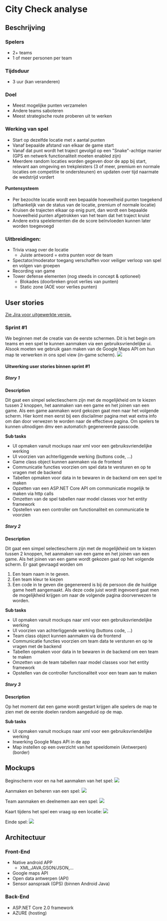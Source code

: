 # City Check analyse

## Beschrijving

### Spelers
* 2+ teams
* 1 of meer personen per team

### Tijdsduur
* 3 uur (kan veranderen)

### Doel
* Meest mogelijke punten verzamelen
* Andere teams saboteren
* Meest strategische route proberen uit te werken

### Werking van spel
* Start op dezelfde locatie met x aantal punten
* Vanaf bepaalde afstand van elkaar de game start
* Vanaf dat punt wordt het traject gevolgd op een "Snake"-achtige manier (GPS en netwerk functionaliteit moeten enabled zijn)
* Meerdere random locaties worden gegeven door de app bij start, relevant aan omgeving en trekpleisters (3 of meer, premium en normale locaties om competitie te ondersteunen) en updaten over tijd naarmate de wedstrijd vordert

#### Puntensysteem
* Per bezochte locatie wordt een bepaalde hoeveelheid punten toegekend (afhankelijk van de status van de locatie, premium of normale locatie)
* Kruisen de trajecten elkaar op enig punt, dan wordt een bepaalde hoeveelheid punten afgetrokken van het team dat het traject kruist
* Andere extra spelelementen die de score beïnvloeden kunnen later worden toegevoegd

### Uitbreidingen:
* Trivia vraag over de locatie
	* Juiste antwoord = extra punten voor de team
* Spectator/moderator toegang verschaffen voor veiliger verloop van spel en volgen van groepen
* Recording van game
* Tower defense elementen (nog steeds in concept & optioneel)
	* Blokades (doorbreken groot verlies van punten)
	* Static zone (AOE voor verlies punten)

## User stories
[Zie Jira voor uitgewerkte versie.](https://jira.ap.be/secure/RapidBoard.jspa?rapidView=230&projectKey=CA18CC&view=planning.nodetail)

### Sprint #1
We beginnen met de creatie van de eerste schermen.
Dit is het begin om teams en een spel te kunnen aanmaken via een gebruiksvriendelijke ui.
Alsook moeten we gebruik gaan maken van de Google Maps API om hun map te verwerken in ons spel view (in-game scherm).
![](img/jira/sprint1.jpg)

#### Uitwerking user stories binnen sprint #1

##### Story 1
**Description**

Dit gaat een simpel selectiescherm zijn met de mogelijkheid om te kiezen tussen 2 knoppen, het aanmaken van een game en het joinen van
een game.
Als een game aanmaken word gekozen gaat men naar het volgende scherm. Hier komt men eerst bij een disclailmer pagina met wat extra info om dan door verwezen te worden naar de effectieve pagina. Om spelers te kunnen uitnodigen dmv een automatich gegenereerde passcode.

**Sub tasks**

* UI opmaken vanuit mockups naar xml voor een gebruiksvriendelijke werking
* UI voorzien van achterliggende werking (buttons code, ...)
* Game class object kunnen aanmaken via de frontend
* Communicatie functies voorzien om spel data te versturen en op te vragen met de backend
* Tabellen opmaken voor data in te bewaren in de backend om een spel te maken
* Opzetten van een ASP.NET Core API om communicatie mogelijk te maken via http calls
* Omzetten van de spel tabellen naar model classes voor het entity framework
* Opstellen van een controller om functionaliteit en communicatie te voorzien

##### Story 2
**Description**

Dit gaat een simpel selectiescherm zijn met de mogelijkheid om te kiezen tussen 2 knoppen, het aanmaken van een game en het joinen van
een game.
Als het joinen van een game wordt gekozen gaat op het volgende scherm. Er gaat gevraagd worden om 
1) Een team naam in te geven. 
2) Een team kleur te kiezen 
3) Een code in te geven die gegenereerd is bij de persoon die de huidige game heeft aangemaakt.
Als deze code juist wordt ingevoerd gaat men de mogelijkheid krijgen om naar de volgende pagina doorverwezen te worden.

**Sub tasks**

* UI opmaken vanuit mockups naar xml voor een gebruiksvriendelijke werking
* UI voorzien van achterliggende werking (buttons code, ...)
* Team class object kunnen aanmaken via de frontend
* Communicatie functies voorzien om team data te versturen en op te vragen met de backend
* Tabellen opmaken voor data in te bewaren in de backend om een team te maken
* Omzetten van de team tabellen naar model classes voor het entity framework
* Opstellen van de controller functionaliteit voor een team aan te maken

##### Story 3
**Description**

Op het moment dat een game wordt gestart krijgen alle spelers de map te zien met de eerste doelen random aangeduid op de map.

**Sub tasks**

* UI opmaken vanuit mockups naar xml voor een gebruiksvriendelijke werking
* Inwerking Google Maps API in de app
* Map instellen op een overzicht van het speeldomein (Antwerpen) (border)

## Mockups
Beginscherm voor en na het aanmaken van het spel:
![](img/mockups/start_game_flow.jpg)

Aanmaken en beheren van een spel:
![](img/mockups/create_game_flow.jpg)

Team aanmaken en deelnemen aan een spel:
![](img/mockups/create_team.jpg)

Kaart tijdens het spel een vraag op een locatie:
![](img/mockups/game_map.png) [](img/mockups/location_trivia.png)

Einde spel:
![](img/mockups/end_game.jpg)

## Architectuur

### Front-End
* Native android APP
	* XML,JAVA,GSON/JSON,...
* Google maps API
* Open data antwerpen (API)
* Sensor aanspraak (GPS) (binnen Android Java)

### Back-End
* ASP.NET Core 2.0 framework
* AZURE (hosting)